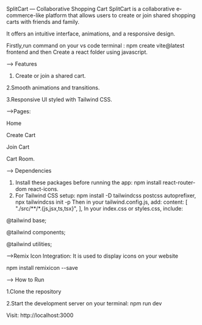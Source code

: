 SplitCart — Collaborative Shopping Cart
SplitCart is a collaborative e-commerce-like platform that allows users to create or join shared shopping carts with friends and family. 

It offers an intuitive interface, animations, and a responsive design.

 Firstly,run command on your vs code terminal : npm create vite@latest frontend and then Create a react folder using javascript.
 
 --> Features
 
 1. Create or join a shared cart.

 2.Smooth animations and transitions.
 
 3.Responsive UI styled with Tailwind CSS.

-->Pages:

Home

Create Cart

Join Cart

Cart Room.

--> Dependencies

1. Install these packages before running the app:
   npm install react-router-dom react-icons.
2. For Tailwind CSS setup:
    npm install -D tailwindcss postcss autoprefixer,
    npx tailwindcss init -p
   Then in your tailwind.config.js, add:
    content: [
      "./src/**/*.{js,jsx,ts,tsx}",
],
In your index.css or styles.css, include:

@tailwind base;

@tailwind components;

@tailwind utilities;

-->Remix Icon Integration: It is used to display icons on your website

npm install remixicon --save

--> How to Run

1.Clone the repository

2.Start the development server on your terminal: npm run dev

Visit: http://localhost:3000










